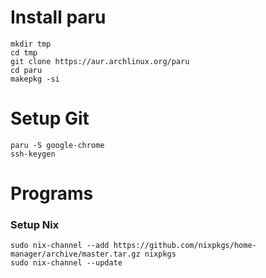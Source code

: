# Install paru

```
mkdir tmp
cd tmp
git clone https://aur.archlinux.org/paru
cd paru
makepkg -si
```

# Setup Git

```
paru -S google-chrome
ssh-keygen
```

# Programs

### Setup Nix

```
sudo nix-channel --add https://github.com/nixpkgs/home-manager/archive/master.tar.gz nixpkgs
sudo nix-channel --update
```
